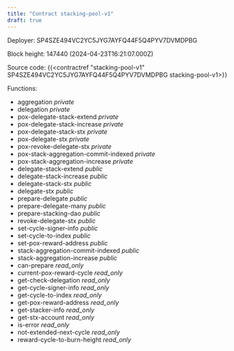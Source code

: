```yaml
---
title: "Contract stacking-pool-v1"
draft: true
---
```

Deployer: SP4SZE494VC2YC5JYG7AYFQ44F5Q4PYV7DVMDPBG


 



Block height: 147440 (2024-04-23T16:21:07.000Z)

Source code: {{<contractref "stacking-pool-v1" SP4SZE494VC2YC5JYG7AYFQ44F5Q4PYV7DVMDPBG stacking-pool-v1>}}

Functions:

* aggregation _private_
* delegation _private_
* pox-delegate-stack-extend _private_
* pox-delegate-stack-increase _private_
* pox-delegate-stack-stx _private_
* pox-delegate-stx _private_
* pox-revoke-delegate-stx _private_
* pox-stack-aggregation-commit-indexed _private_
* pox-stack-aggregation-increase _private_
* delegate-stack-extend _public_
* delegate-stack-increase _public_
* delegate-stack-stx _public_
* delegate-stx _public_
* prepare-delegate _public_
* prepare-delegate-many _public_
* prepare-stacking-dao _public_
* revoke-delegate-stx _public_
* set-cycle-signer-info _public_
* set-cycle-to-index _public_
* set-pox-reward-address _public_
* stack-aggregation-commit-indexed _public_
* stack-aggregation-increase _public_
* can-prepare _read_only_
* current-pox-reward-cycle _read_only_
* get-check-delegation _read_only_
* get-cycle-signer-info _read_only_
* get-cycle-to-index _read_only_
* get-pox-reward-address _read_only_
* get-stacker-info _read_only_
* get-stx-account _read_only_
* is-error _read_only_
* not-extended-next-cycle _read_only_
* reward-cycle-to-burn-height _read_only_
